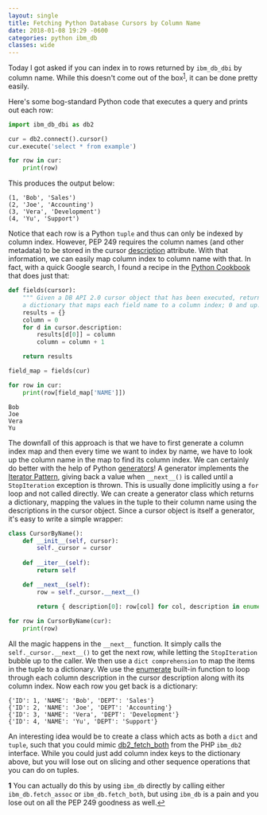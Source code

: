```yaml
---
layout: single
title: Fetching Python Database Cursors by Column Name
date: 2018-01-08 19:29 -0600
categories: python ibm_db
classes: wide
---
```


Today I got asked if you can index in to rows returned by `ibm_db_dbi` by column name. While this doesn't come out of the box<sup id="a1">[1](#f1)</sup>, it can be done pretty easily.

Here's some bog-standard Python code that executes a query and prints out each row:

```python
import ibm_db_dbi as db2 

cur = db2.connect().cursor()
cur.execute('select * from example')

for row in cur:
    print(row)
```

This produces the output below:
```
(1, 'Bob', 'Sales')
(2, 'Joe', 'Accounting')
(3, 'Vera', 'Development')
(4, 'Yu', 'Support')
```

Notice that each row is a Python `tuple` and thus can only be indexed by column index. However, PEP 249 requires the column names (and other metadata) to be stored in the cursor [description](https://www.python.org/dev/peps/pep-0249/#description) attribute. With that information, we can easily map column index to column name with that. In fact, with a quick Google search, I found a recipe in the [Python Cookbook](https://www.safaribooksonline.com/library/view/python-cookbook/0596001673/ch08s09.html) that does just that:

```python
def fields(cursor):
    """ Given a DB API 2.0 cursor object that has been executed, returns
    a dictionary that maps each field name to a column index; 0 and up. """
    results = {}
    column = 0
    for d in cursor.description:
        results[d[0]] = column
        column = column + 1

    return results

field_map = fields(cur)

for row in cur:
    print(row[field_map['NAME']])
```

```
Bob
Joe
Vera
Yu
```

The downfall of this approach is that we have to first generate a column index map and then every time we want to index by name, we have to look up the column name in the map to find its column index. We can certainly do better with the help of Python [generators](https://wiki.python.org/moin/Generators)! A generator implements the [Iterator Pattern](https://en.wikipedia.org/wiki/Iterator_pattern), giving back a value when `__next__()` is called until a `StopIteration` exception is thrown. This is usually done implicitly using a `for` loop and not called directly. We can create a generator class which returns a dictionary, mapping the values in the tuple to their column name using the descriptions in the cursor object. Since a cursor object is itself a generator, it's easy to write a simple wrapper:

```python
class CursorByName():
    def __init__(self, cursor):
        self._cursor = cursor
    
    def __iter__(self):
        return self

    def __next__(self):
        row = self._cursor.__next__()

        return { description[0]: row[col] for col, description in enumerate(self._cursor.description) }
    
for row in CursorByName(cur):
    print(row)
```

All the magic happens in the `__next__` function. It simply calls the `self._cursor.__next__()` to get the next row, while letting the `StopIteration` bubble up to the caller. We then use a `dict comprehension` to map the items in the tuple to a dictionary. We use the [enumerate](https://docs.python.org/3/library/functions.html#enumerate) built-in function to loop through each column description in the cursor description along with its column index. Now each row you get back is a dictionary:

```
{'ID': 1, 'NAME': 'Bob', 'DEPT': 'Sales'}
{'ID': 2, 'NAME': 'Joe', 'DEPT': 'Accounting'}
{'ID': 3, 'NAME': 'Vera', 'DEPT': 'Development'}
{'ID': 4, 'NAME': 'Yu', 'DEPT': 'Support'}
```

An interesting idea would be to create a class which acts as both a `dict` and `tuple`, such that you could mimic [db2_fetch_both](http://php.net/manual/en/function.db2-fetch-both.php) from the PHP `ibm_db2` interface. While you could just add column index keys to the dictionary above, but you will lose out on slicing and other sequence operations that you can do on tuples.

<b id="f1">1</b> You can actually do this by using `ibm_db` directly by calling either `ibm_db.fetch_assoc` or `ibm_db.fetch_both`, but using `ibm_db` is a pain and you lose out on all the PEP 249 goodness as well.[↩](#a1)
